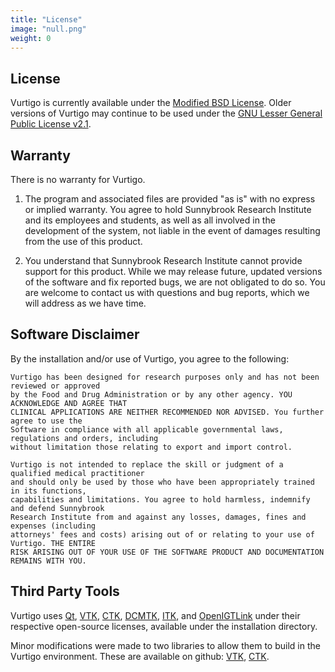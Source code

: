 ```yaml
---
title: "License"
image: "null.png"
weight: 0
---
```

## License
Vurtigo is currently available under the [Modified BSD License](https://opensource.org/licenses/BSD-3-Clause). Older versions of Vurtigo may continue to be used under the [GNU Lesser General Public License v2.1](https://www.gnu.org/licenses/old-licenses/lgpl-2.1.html).

## Warranty

There is no warranty for Vurtigo.

1. The program and associated files are provided "as is" with no express or implied warranty. You agree to hold Sunnybrook Research Institute and its employees and students, as well as all involved in the development of the system, not liable in the event of damages resulting from the use of this product.

2. You understand that Sunnybrook Research Institute cannot provide support for this product. While we may release future, updated versions of the software and fix reported bugs, we are not obligated to do so. You are welcome to contact us with questions and bug reports, which we will address as we have time.

## Software Disclaimer

By the installation and/or use of Vurtigo, you agree to the following:
```
Vurtigo has been designed for research purposes only and has not been reviewed or approved
by the Food and Drug Administration or by any other agency. YOU ACKNOWLEDGE AND AGREE THAT
CLINICAL APPLICATIONS ARE NEITHER RECOMMENDED NOR ADVISED. You further agree to use the
Software in compliance with all applicable governmental laws, regulations and orders, including
without limitation those relating to export and import control.

Vurtigo is not intended to replace the skill or judgment of a qualified medical practitioner
and should only be used by those who have been appropriately trained in its functions,
capabilities and limitations. You agree to hold harmless, indemnify and defend Sunnybrook
Research Institute from and against any losses, damages, fines and expenses (including
attorneys' fees and costs) arising out of or relating to your use of Vurtigo. THE ENTIRE
RISK ARISING OUT OF YOUR USE OF THE SOFTWARE PRODUCT AND DOCUMENTATION REMAINS WITH YOU.
```
## Third Party Tools
Vurtigo uses [Qt](https://www.qt.io/), [VTK](https://vtk.org/), [CTK](http://www.commontk.org), [DCMTK](https://dicom.offis.de/dcmtk.php.en), [ITK](https://itk.org/), and [OpenIGTLink](http://openigtlink.org/) under their respective open-source licenses, available under the installation directory.

Minor modifications were made to two libraries to allow them to build in the Vurtigo environment. These are available on github: [VTK](https://github.com/WrightGroupSRI/vtk), [CTK](https://github.com/WrightGroupSRI/ctk).